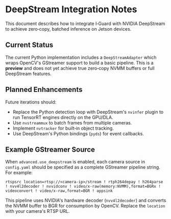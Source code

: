 # DeepStream Integration Notes

This document describes how to integrate I‑Guard with NVIDIA DeepStream to achieve zero‑copy, batched inference on Jetson devices.

## Current Status

The current Python implementation includes a `DeepStreamAdapter` which wraps OpenCV's GStreamer support to build a basic pipeline. This is a **preview** and does not yet achieve true zero‑copy NVMM buffers or full DeepStream features.

## Planned Enhancements

Future iterations should:

* Replace the Python detection loop with DeepStream's `nvinfer` plugin to run TensorRT engines directly on the GPU/DLA.
* Use `nvstreammux` to batch frames from multiple cameras.
* Implement `nvtracker` for built‑in object tracking.
* Use DeepStream's Python bindings (`pyds`) for event callbacks.

## Example GStreamer Source

When `advanced.use_deepstream` is enabled, each camera source in `config.yaml` should be specified as a complete GStreamer pipeline string. For example:

```
rtspsrc location=rtsp://<camera-ip>/stream ! rtph264depay ! h264parse ! nvv4l2decoder ! nvvidconv ! video/x-raw(memory:NVMM),format=BGRx ! videoconvert ! video/x-raw,format=BGR ! appsink
```

This pipeline uses NVIDIA's hardware decoder (`nvv4l2decoder`) and converts the NVMM buffer to BGR for consumption by OpenCV. Replace the `location` with your camera's RTSP URL.